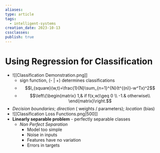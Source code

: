 ```yaml
---
aliases: 
type: article
tags:
  - intelligent-systems
creation_date: 2023-10-13
cssclasses: 
publish: true
---
```

# Using Regression for Classification
- ![[Classification Demonstration.png]]
	- sign function, (- | +) determines classifications
	- $$l_{square}(w,t)=\frac{1}{N}\sum_{n=1}^{N}(t^{(n)}-w^Tx)^2$$
	- $$\left\{\begin{matrix} 1,&  if f(x,w)\geq 0 \\ -1.&  otherwise\\ \end{matrix}\right.$$
- *Decision boundaries*; *direction* ( weights / parameters); *location* (bias)
- ![[Classification Loss Functions.png|500]]
- **Linearly separable problem** - perfectly separable classes
	- *Non Perfect Separation*
		- Model too simple
		- Noise in inputs
		- Features have no variation
		- Errors in targets